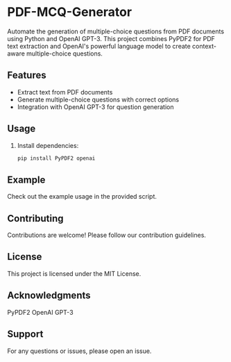 # PDF-MCQ-Generator

Automate the generation of multiple-choice questions from PDF documents using Python and OpenAI GPT-3. This project combines PyPDF2 for PDF text extraction and OpenAI's powerful language model to create context-aware multiple-choice questions.

## Features

- Extract text from PDF documents
- Generate multiple-choice questions with correct options
- Integration with OpenAI GPT-3 for question generation

## Usage

1. Install dependencies:

   ```bash
   pip install PyPDF2 openai

## Example
Check out the example usage in the provided script.

## Contributing
Contributions are welcome! Please follow our contribution guidelines.

## License
This project is licensed under the MIT License.

## Acknowledgments
PyPDF2
OpenAI GPT-3
## Support
For any questions or issues, please open an issue.
